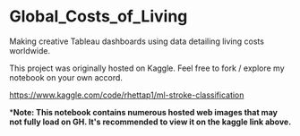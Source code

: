 # Global_Costs_of_Living

Making creative Tableau dashboards using data detailing living costs worldwide. 

This project was originally hosted on Kaggle. Feel free to fork / explore my notebook on your own accord.

https://www.kaggle.com/code/rhettap1/ml-stroke-classification

***Note: This notebook contains numerous hosted web images that may not fully load on GH. It's recommended to view it on the kaggle link above.**
